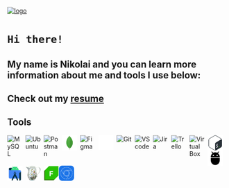 [![logo](https://i.ibb.co/mttg51Q/logo.gif "nikolaiqa")](https://github.com/nikolaiqa)

# **`Hi there!`**
 
## My name is Nikolai and you can learn more information about me and tools I use below:

## Сheck out my [resume](https://drive.google.com/file/d/13ccjGmmKePU6CzG8RiyijSYLzqPSi40-/view?usp=sharing "ru-version")

## Tools  


<a href="https://github.com/nikolaiqa/MySQL"><img align="left" alt="MySQL" title="MySQL" width="35px" style="padding-right:7px;" src="https://www.vectorlogo.zone/logos/mysql/mysql-icon.svg"></a>

<a href="https://github.com/nikolaiqa/Ubuntu/blob/main/Task%201%20(pwd%2C%20ls%2C%20mkdir%2C%20mv%2C%20rm).md"><img align="left" alt="Ubuntu" title="Ubuntu" width="35px" style="padding-right:7px;" src="https://www.vectorlogo.zone/logos/ubuntu/ubuntu-icon.svg"></a>

<a href="https://github.com/nikolaiqa"><img align="left" alt="Postman" title="Postman" width="35px" style="padding-right:7px;" src="https://www.vectorlogo.zone/logos/getpostman/getpostman-icon.svg"></a>

<a href="https://github.com/nikolaiqa"><img align="left" alt="MongoDB" title="MongoDB" width="35px" style="padding-right:7px;" src="./Sourses/mongodb-original.svg"></a>

<a href="https://github.com/nikolaiqa"><img align="left" alt="Figma" title="Figma" width="35px" style="padding-right:7px;" src="https://www.vectorlogo.zone/logos/figma/figma-icon.svg"></a>

<a href="https://github.com/nikolaiqa?tab=repositories"><img align="left" alt="GitHub" title="GitHub" width="35px" style="padding-right:7px;" src="./Sourses/github-mark-white.svg"></a>

<a href="https://github.com/nikolaiqa"><img align="left" alt="Git" title="Git" width="35px" style="padding-right:7px;" src="https://www.vectorlogo.zone/logos/git-scm/git-scm-icon.svg"></a>

<a href="https://github.com/nikolaiqa"><img align="left" alt="VS code" title="VS code" width="35px" style="padding-right:7px;" src="https://cdn.jsdelivr.net/gh/devicons/devicon/icons/vscode/vscode-original.svg"></a>

<a href="https://github.com/nikolaiqa"><img align="left" alt="Jira" title="Jira" width="35px" style="padding-right:7px;" src="https://www.vectorlogo.zone/logos/atlassian_jira/atlassian_jira-icon.svg"></a>

<a href="https://github.com/nikolaiqa"><img align="left" alt="Trello" title="Trello" width="35px" style="padding-right:7px;" src="https://www.vectorlogo.zone/logos/trello/trello-icon.svg"></a>

<a href="https://github.com/nikolaiqa"><img align="left" alt="Virtual Box" title="Virtual Box" width="35px" style="padding-right:7px;" src="https://www.vectorlogo.zone/logos/virtualbox/virtualbox-icon.svg"></a>

<a href="https://github.com/nikolaiqa/Ubuntu/blob/main/Task%202%20(echo%2C%20nano%2C%20cat%2C%20vim%2C%20grep).md"><img align="left" alt="Bash" title="Bash" width="35px" style="padding-right:7px;" src="./Sourses/Bash_Logo_Colored.svg"></a>

<a href="https://github.com/nikolaiqa"><img align="left" alt="ADB" title="ADB" width="35px" style="padding-right:7px;" src="./Sourses/adb.svg"></a>

<a href="https://github.com/nikolaiqa"><img align="left" alt="Android Studio" title="Android Studio" width="35px" style="padding-right:7px;" src="./Sourses/androidstudio-original.svg"></a>

<a href="https://github.com/nikolaiqa"><img align="left" alt="Charles Proxy" title="Charles Proxy" width="35px" style="padding-right:7px;" src="./Sourses/charlesproxyicon.svg"></a> 

<a href="https://github.com/nikolaiqa"><img align="left" alt="Fiddler" title="Fiddler" width="35px" sstyle="padding-right:7px;" src="./Sourses/Fiddler-Everywhere.png"></a>

<a href="https://github.com/nikolaiqa"><img align="left" alt="DevTools" title="DevTools" width="35px" style="padding-right:7px;" src="./Sourses/chrome-devtools-icon-256x256-s41ravx1.png"></a> 
